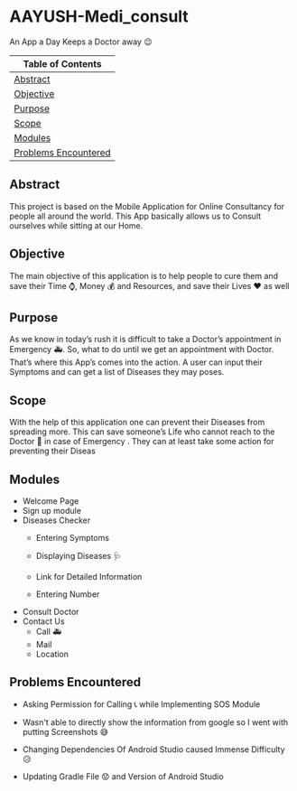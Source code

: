 # AAYUSH-Medi_consult

An App a Day Keeps a Doctor away :wink:


| Table of Contents |
|--|
|[Abstract](https://github.com/Lochan2001/AAYUSH-Medi_consult/edit/master/README.md#abstract) | 
|[Objective](https://github.com/Lochan2001/AAYUSH-Medi_consult/edit/master/README.md#objective)|
|[Purpose](https://github.com/Lochan2001/AAYUSH-Medi_consult/edit/master/README.md#purpose)|
|[Scope](https://github.com/Lochan2001/AAYUSH-Medi_consult/edit/master/README.md#scope)|
|[Modules](https://github.com/Lochan2001/AAYUSH-Medi_consult/edit/master/README.md#modules)|
|[Problems Encountered](https://github.com/Lochan2001/AAYUSH-Medi_consult/edit/master/README.md#problems-encountered)|

## Abstract
This project is based on the Mobile Application for Online Consultancy for people all around the world. This App basically allows us to Consult ourselves while sitting at our Home.

## Objective
The main objective of this application is to help people to cure them and save their Time :watch:, Money :moneybag: and Resources, and save their Lives :heart: as well

## Purpose
As we know in today’s rush it is difficult to take a Doctor’s appointment in Emergency :ambulance:. So, what to do until we get an appointment with Doctor. That’s where this App’s comes into the action. A user can input their Symptoms and can get a list of Diseases they may poses.

## Scope
With the help of this application one can prevent their Diseases from spreading more. This can save someone’s Life who cannot reach to the Doctor :hospital: in case of Emergency . They can at least take some action for preventing their Diseas

## Modules

 - Welcome Page
 - Sign up module
 - Diseases Checker
	 - Entering Symptoms 
	 - Displaying Diseases :stethoscope:
	 - Link for Detailed Information
 
	 - Entering Number
 - Consult Doctor
 - Contact Us
	 - Call :ambulance:
	 - Mail
	 - Location

## Problems Encountered
- Asking Permission for Calling :telephone_receiver: while Implementing SOS Module

- Wasn't able to directly show the information from google so I went with putting Screenshots :sweat_smile:
- Changing Dependencies Of Android Studio caused Immense Difficulty :disappointed_relieved:
- Updating Gradle File :worried: and Version of Android Studio


